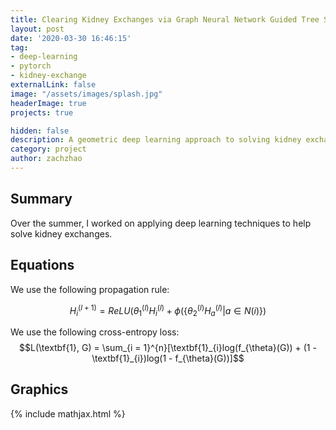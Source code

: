 ```yaml
---
title: Clearing Kidney Exchanges via Graph Neural Network Guided Tree Search
layout: post
date: '2020-03-30 16:46:15'
tag:
- deep-learning
- pytorch
- kidney-exchange
externalLink: false
image: "/assets/images/splash.jpg"
headerImage: true
projects: true

hidden: false
description: A geometric deep learning approach to solving kidney exchanges
category: project
author: zachzhao
---
```



## Summary
Over the summer, I worked on applying deep learning techniques to help solve kidney exchanges.

## Equations

We use the following propagation rule:

$$H^{(l+1)}_i = ReLU(\theta^{(l)}_{1}H^{(l)}_i + \phi(\{\theta^{(l)}_{2}H^{(l)}_a | a \in N(i)\})$$

We use the following cross-entropy loss:
$$L(\textbf{1}, G) = \sum_{i = 1}^{n}[\textbf{1}_{i}log(f_{\theta}(G)) + (1 - \textbf{1}_{i})log(1 - f_{\theta}(G))]$$

## Graphics



{% include mathjax.html %}
